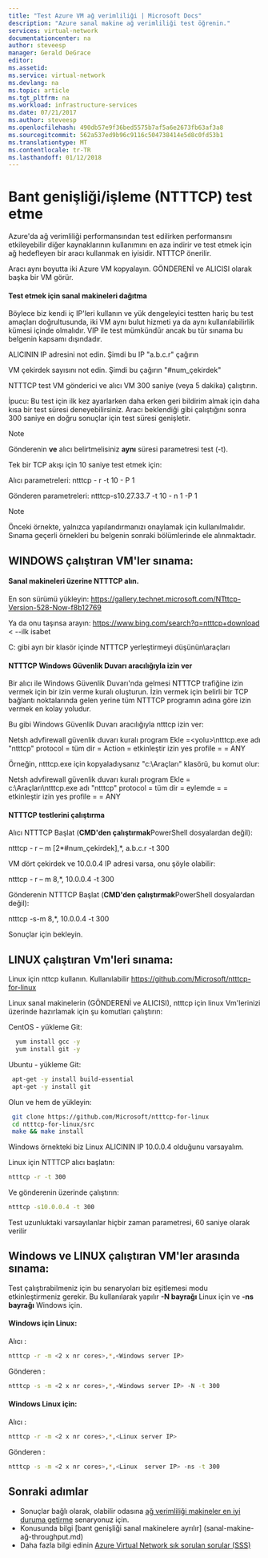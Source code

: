 ```yaml
---
title: "Test Azure VM ağ verimliliği | Microsoft Docs"
description: "Azure sanal makine ağ verimliliği test öğrenin."
services: virtual-network
documentationcenter: na
author: steveesp
manager: Gerald DeGrace
editor: 
ms.assetid: 
ms.service: virtual-network
ms.devlang: na
ms.topic: article
ms.tgt_pltfrm: na
ms.workload: infrastructure-services
ms.date: 07/21/2017
ms.author: steveesp
ms.openlocfilehash: 490db57e9f36bed5575b7af5a6e2673fb63af3a8
ms.sourcegitcommit: 562a537ed9b96c9116c504738414e5d8c0fd53b1
ms.translationtype: MT
ms.contentlocale: tr-TR
ms.lasthandoff: 01/12/2018
---
```

# <a name="bandwidththroughput-testing-ntttcp"></a>Bant genişliği/işleme (NTTTCP) test etme

Azure'da ağ verimliliği performansından test edilirken performansını etkileyebilir diğer kaynaklarının kullanımını en aza indirir ve test etmek için ağ hedefleyen bir aracı kullanmak en iyisidir. NTTTCP önerilir.

Aracı aynı boyutta iki Azure VM kopyalayın. GÖNDERENİ ve ALICISI olarak başka bir VM görür.

#### <a name="deploying-vms-for-testing"></a>Test etmek için sanal makineleri dağıtma
Böylece biz kendi iç IP'leri kullanın ve yük dengeleyici testten hariç bu test amaçları doğrultusunda, iki VM aynı bulut hizmeti ya da aynı kullanılabilirlik kümesi içinde olmalıdır. VIP ile test mümkündür ancak bu tür sınama bu belgenin kapsamı dışındadır.
 
ALICININ IP adresini not edin. Şimdi bu IP "a.b.c.r" çağırın

VM çekirdek sayısını not edin. Şimdi bu çağırın "\#num\_çekirdek"
 
NTTTCP test VM gönderici ve alıcı VM 300 saniye (veya 5 dakika) çalıştırın.

İpucu: Bu test için ilk kez ayarlarken daha erken geri bildirim almak için daha kısa bir test süresi deneyebilirsiniz. Aracı beklendiği gibi çalıştığını sonra 300 saniye en doğru sonuçlar için test süresi genişletir.

> [!NOTE]
> Gönderenin **ve** alıcı belirtmelisiniz **aynı** süresi parametresi test (-t).

Tek bir TCP akışı için 10 saniye test etmek için:

Alıcı parametreleri: ntttcp - r -t 10 - P 1

Gönderen parametreleri: ntttcp-s10.27.33.7 -t 10 - n 1 -P 1

> [!NOTE]
> Önceki örnekte, yalnızca yapılandırmanızı onaylamak için kullanılmalıdır. Sınama geçerli örnekleri bu belgenin sonraki bölümlerinde ele alınmaktadır.

## <a name="testing-vms-running-windows"></a>WINDOWS çalıştıran VM'ler sınama:

#### <a name="get-ntttcp-onto-the-vms"></a>Sanal makineleri üzerine NTTTCP alın.

En son sürümü yükleyin: <https://gallery.technet.microsoft.com/NTttcp-Version-528-Now-f8b12769>

Ya da onu taşınsa arayın: <https://www.bing.com/search?q=ntttcp+download> \< --ilk isabet

C: gibi ayrı bir klasör içinde NTTTCP yerleştirmeyi düşünün\\araçları

#### <a name="allow-ntttcp-through-the-windows-firewall"></a>NTTTCP Windows Güvenlik Duvarı aracılığıyla izin ver
Bir alıcı ile Windows Güvenlik Duvarı'nda gelmesi NTTTCP trafiğine izin vermek için bir izin verme kuralı oluşturun. İzin vermek için belirli bir TCP bağlantı noktalarında gelen yerine tüm NTTTCP programın adına göre izin vermek en kolay yoludur.

Bu gibi Windows Güvenlik Duvarı aracılığıyla ntttcp izin ver:

Netsh advfirewall güvenlik duvarı kuralı program Ekle =\<yolu\>\\ntttcp.exe adı "ntttcp" protocol = tüm dir = Action = etkinleştir izin yes profile = = ANY

Örneğin, ntttcp.exe için kopyaladıysanız "c:\\Araçları" klasörü, bu komut olur: 

Netsh advfirewall güvenlik duvarı kuralı program Ekle = c:\\Araçları\\ntttcp.exe adı "ntttcp" protocol = tüm dir = eylemde = = etkinleştir izin yes profile = = ANY

#### <a name="running-ntttcp-tests"></a>NTTTCP testlerini çalıştırma

Alıcı NTTTCP Başlat (**CMD'den çalıştırmak**PowerShell dosyalardan değil):

ntttcp - r – m [2\*\#num\_çekirdek],\*, a.b.c.r -t 300

VM dört çekirdek ve 10.0.0.4 IP adresi varsa, onu şöyle olabilir:

ntttcp - r – m 8,\*, 10.0.0.4 -t 300


Gönderenin NTTTCP Başlat (**CMD'den çalıştırmak**PowerShell dosyalardan değil):

ntttcp -s-m 8,\*, 10.0.0.4 -t 300 

Sonuçlar için bekleyin.


## <a name="testing-vms-running-linux"></a>LINUX çalıştıran Vm'leri sınama:

Linux için nttcp kullanın. Kullanılabilir <https://github.com/Microsoft/ntttcp-for-linux>

Linux sanal makinelerin (GÖNDERENİ ve ALICISI), ntttcp için linux Vm'lerinizi üzerinde hazırlamak için şu komutları çalıştırın:

CentOS - yükleme Git:
``` bash
  yum install gcc -y  
  yum install git -y
```
Ubuntu - yükleme Git:
``` bash
 apt-get -y install build-essential  
 apt-get -y install git
```
Olun ve hem de yükleyin:
``` bash
 git clone https://github.com/Microsoft/ntttcp-for-linux
 cd ntttcp-for-linux/src
 make && make install
```

Windows örnekteki biz Linux ALICININ IP 10.0.0.4 olduğunu varsayalım.

Linux için NTTTCP alıcı başlatın:

``` bash
ntttcp -r -t 300
```

Ve gönderenin üzerinde çalıştırın:

``` bash
ntttcp -s10.0.0.4 -t 300
```
 
Test uzunluktaki varsayılanlar hiçbir zaman parametresi, 60 saniye olarak verilir

## <a name="testing-between-vms-running-windows-and-linux"></a>Windows ve LINUX çalıştıran VM'ler arasında sınama:

Test çalıştırabilmeniz için bu senaryoları biz eşitlemesi modu etkinleştirmeniz gerekir. Bu kullanılarak yapılır **-N bayrağı** Linux için ve **-ns bayrağı** Windows için.

#### <a name="from-linux-to-windows"></a>Windows için Linux:

Alıcı <Windows>:

``` bash
ntttcp -r -m <2 x nr cores>,*,<Windows server IP>
```

Gönderen <Linux> :

``` bash
ntttcp -s -m <2 x nr cores>,*,<Windows server IP> -N -t 300
```

#### <a name="from-windows-to-linux"></a>Windows Linux için:

Alıcı <Linux>:

``` bash
ntttcp -r -m <2 x nr cores>,*,<Linux server IP>
```

Gönderen <Windows>:

``` bash
ntttcp -s -m <2 x nr cores>,*,<Linux  server IP> -ns -t 300
```

## <a name="next-steps"></a>Sonraki adımlar
* Sonuçlar bağlı olarak, olabilir odasına [ağ verimliliği makineler en iyi duruma getirme](virtual-network-optimize-network-bandwidth.md) senaryonuz için.
* Konusunda bilgi [bant genişliği sanal makinelere ayrılır] (sanal-makine-ağ-throughput.md)
* Daha fazla bilgi edinin [Azure Virtual Network sık sorulan sorular (SSS)](virtual-networks-faq.md)
